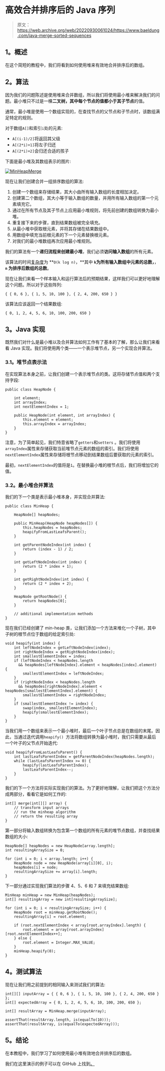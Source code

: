 # 高效合并排序后的 Java 序列

> 原文：<https://web.archive.org/web/20220930061024/https://www.baeldung.com/java-merge-sorted-sequences>

## 1。概述

在这个简短的教程中，我们将看到如何使用堆来有效地合并排序后的数组。

## 2。算法

因为我们的问题陈述是使用堆来合并数组，所以我们将使用最小堆来解决我们的问题。最小堆只不过是一棵**二叉树，其中每个节点的值都小于其子节点**的值。

通常，最小堆是使用一个数组实现的，在查找节点的父节点和子节点时，该数组满足特定的规则。

对于数组`A[]`和索引`i`处的元素:

*   `A[(i-1)/2]`将返回其父级
*   `A[(2*i)+1]`将左子归还
*   `A[(2*i)+2]`会归还合适的孩子

下面是最小堆及其数组表示的图片:

[![MinHeapMerge](img/0c65f600a31cf66a8452e6e3d1c1c408.png)](/web/20221205162507/https://www.baeldung.com/wp-content/uploads/2020/01/MinHeapMerge.png)

现在让我们创建合并一组排序数组的算法:

1.  创建一个数组来存储结果，其大小由所有输入数组的长度相加决定。
2.  创建第二个数组，其大小等于输入数组的数量，并用所有输入数组的第一个元素填充它。
3.  通过在所有节点及其子节点上应用最小堆规则，将先前创建的数组转换为最小堆。
4.  重复接下来的步骤，直到结果数组被完全填充。
5.  从最小堆中获取根元素，并将其存储在结果数组中。
6.  用数组中填充当前根元素的下一个元素替换根元素。
7.  对我们的最小堆数组再次应用最小堆规则。

我们的算法有一个**递归流程来创建最小堆**，我们必须**访问输入数组**的所有元素。

该算法的时间[复杂度](/web/20221205162507/https://www.baeldung.com/java-algorithm-complexity)为 **`O(k log n)`，**其中 **`k`为所有输入数组中元素的总数，**， **`n` 为排序后数组的总数**。

现在让我们来看一个样本输入和运行算法后的预期结果，这样我们可以更好地理解这个问题。所以对于这些阵列:

```
{ { 0, 6 }, { 1, 5, 10, 100 }, { 2, 4, 200, 650 } }
```

该算法应该返回一个结果数组:

```
{ 0, 1, 2, 4, 5, 6, 10, 100, 200, 650 }
```

## 3。Java 实现

既然我们对什么是最小堆以及合并算法如何工作有了基本的了解，那么让我们来看看 Java 实现。我们将使用两个类——一个表示堆节点，另一个实现合并算法。

### 3.1。堆节点表示法

在实现算法本身之前，让我们创建一个表示堆节点的类。这将存储节点值和两个支持字段:

```
public class HeapNode {

    int element;
    int arrayIndex;
    int nextElementIndex = 1;

    public HeapNode(int element, int arrayIndex) {
        this.element = element;
        this.arrayIndex = arrayIndex;
    }
}
```

注意，为了简单起见，我们特意省略了`getters`和`setters` 。我们将使用`arrayIndex`属性来存储获取当前堆节点元素的数组的索引。我们将使用`nextElementIndex`属性来存储将根节点移动到结果数组后要获取的元素的索引。

最初，`nextElementIndex`的值将是`1`。在替换最小堆的根节点后，我们将增加它的值。

### 3.2。最小堆合并算法

我们的下一个类是表示最小堆本身，并实现合并算法:

```
public class MinHeap {

    HeapNode[] heapNodes;

    public MinHeap(HeapNode heapNodes[]) {
        this.heapNodes = heapNodes;
        heapifyFromLastLeafsParent();
    }

    int getParentNodeIndex(int index) {
        return (index - 1) / 2;
    }

    int getLeftNodeIndex(int index) {
        return (2 * index + 1);
    }

    int getRightNodeIndex(int index) {
        return (2 * index + 2);
    }

    HeapNode getRootNode() {
        return heapNodes[0];
    }

    // additional implementation methods
}
```

现在我们已经创建了 min-heap 类，让我们添加一个方法来堆化一个子树，其中子树的根节点位于数组的给定索引处:

```
void heapify(int index) {
    int leftNodeIndex = getLeftNodeIndex(index);
    int rightNodeIndex = getRightNodeIndex(index);
    int smallestElementIndex = index;
    if (leftNodeIndex < heapNodes.length 
      && heapNodes[leftNodeIndex].element < heapNodes[index].element) {
        smallestElementIndex = leftNodeIndex;
    }
    if (rightNodeIndex < heapNodes.length
      && heapNodes[rightNodeIndex].element < heapNodes[smallestElementIndex].element) {
        smallestElementIndex = rightNodeIndex;
    }
    if (smallestElementIndex != index) {
        swap(index, smallestElementIndex);
        heapify(smallestElementIndex);
    }
}
```

当我们用一个数组来表示一个最小堆时，最后一个叶子节点总是在数组的末尾。因此，当通过迭代调用`heapify() `方法将数组转换为最小堆时，我们只需要从最后一个叶子的父节点开始迭代:

```
void heapifyFromLastLeafsParent() {
    int lastLeafsParentIndex = getParentNodeIndex(heapNodes.length);
    while (lastLeafsParentIndex >= 0) {
        heapify(lastLeafsParentIndex);
        lastLeafsParentIndex--;
    }
}
```

我们的下一个方法将实际实现我们的算法。为了更好地理解，让我们把这个方法分成两部分，看看它是如何工作的:

```
int[] merge(int[][] array) {
    // transform input arrays
    // run the minheap algorithm
    // return the resulting array
}
```

第一部分将输入数组转换为包含第一个数组的所有元素的堆节点数组，并查找结果数组的大小:

```
HeapNode[] heapNodes = new HeapNode[array.length];
int resultingArraySize = 0;

for (int i = 0; i < array.length; i++) {
    HeapNode node = new HeapNode(array[i][0], i);
    heapNodes[i] = node;
    resultingArraySize += array[i].length;
}
```

下一部分通过实现我们算法的步骤 4、5、6 和 7 来填充结果数组:

```
MinHeap minHeap = new MinHeap(heapNodes);
int[] resultingArray = new int[resultingArraySize];

for (int i = 0; i < resultingArraySize; i++) {
    HeapNode root = minHeap.getRootNode();
    resultingArray[i] = root.element;

    if (root.nextElementIndex < array[root.arrayIndex].length) {
        root.element = array[root.arrayIndex][root.nextElementIndex++];
    } else {
        root.element = Integer.MAX_VALUE;
    }
    minHeap.heapify(0);
}
```

## 4。测试算法

现在让我们用之前提到的相同输入来测试我们的算法:

```
int[][] inputArray = { { 0, 6 }, { 1, 5, 10, 100 }, { 2, 4, 200, 650 } };
int[] expectedArray = { 0, 1, 2, 4, 5, 6, 10, 100, 200, 650 };

int[] resultArray = MinHeap.merge(inputArray);

assertThat(resultArray.length, is(equalTo(10)));
assertThat(resultArray, is(equalTo(expectedArray)));
```

## 5。结论

在本教程中，我们学习了如何使用最小堆有效地合并排序后的数组。

我们在这里演示的例子可以在 GitHub 上找到[。](https://web.archive.org/web/20221205162507/https://github.com/eugenp/tutorials/tree/master/algorithms-modules/algorithms-miscellaneous-6)